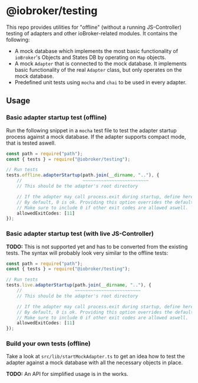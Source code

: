 # @iobroker/testing

This repo provides utilities for "offline" (without a running JS-Controller) testing of adapters and other ioBroker-related modules. It contains the following:
* A mock database which implements the most basic functionality of `ioBroker`'s Objects and States DB by operating on `Map` objects.
* A mock `Adapter` that is connected to the mock database. It implements basic functionality of the real `Adapter` class, but only operates on the mock database.
* Predefined unit tests using `mocha` and `chai` to be used in every adapter.

## Usage

### Basic adapter startup test (offline)
Run the following snippet in a `mocha` test file to test the adapter startup process against a mock database.
If the adapter supports compact mode, that is tested aswell.
```ts
const path = require("path");
const { tests } = require("@iobroker/testing");

// Run tests
tests.offline.adapterStartup(path.join(__dirname, ".."), {
    //                       ~~~~~~~~~~~~~~~~~~~~~~~~~
    // This should be the adapter's root directory

    // If the adapter may call process.exit during startup, define here which exit codes are allowed.
    // By default, 0 is ok. Providing this option overrides the default.
    // Make sure to include 0 if other exit codes are allowed aswell.
    allowedExitCodes: [11]
});
```

### Basic adapter startup test (with live JS-Controller)
**TODO:** This is not supported yet and has to be converted from the existing tests.
The syntax will probably look very similar to the offline tests:
```ts
const path = require("path");
const { tests } = require("@iobroker/testing");

// Run tests
tests.live.adapterStartup(path.join(__dirname, ".."), {
    //                    ~~~~~~~~~~~~~~~~~~~~~~~~~
    // This should be the adapter's root directory

    // If the adapter may call process.exit during startup, define here which exit codes are allowed.
    // By default, 0 is ok. Providing this option overrides the default.
    // Make sure to include 0 if other exit codes are allowed aswell.
    allowedExitCodes: [11]
});
```


### Build your own tests (offline)
Take a look at `src/lib/startMockAdapter.ts` to get an idea how to test the adapter against a mock database with all the necessary objects in place.

**TODO:** An API for simplified usage is in the works.
<!--Here's an example how this can be used in a unit test. Note that this will not be the final syntax:
```ts
import { createMocks, createAsserts } from "@iobroker/testing";
const { adapter, database } = createMocks();
const { assertObjectExists } = createAsserts();

const { ClassToBeTested } = proxyquire<typeof import("./class-to-be-tested")>("./class-to-be-tested", {
    "./something-that-uses-adapter": adapter,
});

describe("class-to-be-tested", () => {

    afterEach(() => {
        // The mocks keep track of all method invocations - reset those after each single test
        adapter.resetMockHistory();
        // We want to start each test with a fresh database
        database.clear();
    });

    it("should do something", async () => {
        const cls = new ClassToBeTested();

        // Create an object in the fake db we will use in this test
        const theObject: ioBroker.PartialObject = {
            _id: "whatever",
            type: "state",
            common: {
                role: "whatever",
            },
        };
        mocks.database.publishObject(theObject);

        await cls.doSomething();
        // Assert that the object still exists
        assertObjectExists(theObject._id);
    });
});
```-->
